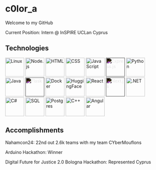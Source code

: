 # c0lor_a

Welcome to my GitHub

Current Position: Intern @ InSPIRE UCLan Cyprus

## Technologies

<p>
  <img src="https://cdn.jsdelivr.net/gh/devicons/devicon/icons/linux/linux-original.svg" alt="Linux" width="60" height="60"/>
  <img src="https://cdn.jsdelivr.net/gh/devicons/devicon/icons/nodejs/nodejs-original.svg" alt="Node.js" width="60" height="60"/>
  <img src="https://cdn.jsdelivr.net/gh/devicons/devicon/icons/html5/html5-original.svg" alt="HTML" width="60" height="60"/>
  <img src="https://cdn.jsdelivr.net/gh/devicons/devicon/icons/css3/css3-original.svg" alt="CSS" width="60" height="60"/>
  <img src="https://cdn.jsdelivr.net/gh/devicons/devicon/icons/javascript/javascript-original.svg" alt="JavaScript" width="60" height="60"/>
  <img src="https://cdn.jsdelivr.net/gh/devicons/devicon/icons/express/express-original-wordmark.svg" alt="Express.js" width="60" height="60" style="filter: invert(1);"/>
  <img src="https://cdn.jsdelivr.net/gh/devicons/devicon/icons/python/python-original.svg" alt="Python" width="60" height="60"/>
  <img src="https://cdn.jsdelivr.net/gh/devicons/devicon/icons/java/java-original.svg" alt="Java" width="60" height="60"/>
  <img src="https://cdn.jsdelivr.net/gh/devicons/devicon/icons/flask/flask-original.svg" alt="Flask" width="60" height="60" style="filter: invert(1);"/>
  <img src="https://cdn.jsdelivr.net/gh/devicons/devicon/icons/docker/docker-original.svg" alt="Docker" width="60" height="60"/>
  <img src="https://huggingface.co/front/assets/huggingface_logo-noborder.svg" alt="HuggingFace" width="60" height="60"/>
  <img src="https://cdn.jsdelivr.net/gh/devicons/devicon/icons/react/react-original.svg" alt="React" width="60" height="60" />
  <img src="https://cdn.jsdelivr.net/gh/devicons/devicon/icons/nextjs/nextjs-original.svg" alt="Next.js" width="60" height="60" style="filter: invert(1);" />
  <img src="https://cdn.jsdelivr.net/gh/devicons/devicon/icons/dot-net/dot-net-original.svg" alt=".NET" width="60" height="60" />
  <img src="https://cdn.jsdelivr.net/gh/devicons/devicon/icons/csharp/csharp-original.svg" alt="C#" width="60" height="60" />
  <img src="https://cdn.jsdelivr.net/gh/devicons/devicon/icons/microsoftsqlserver/microsoftsqlserver-plain.svg" alt="SQL" width="60" height="60" />
  <img src="https://cdn.jsdelivr.net/gh/devicons/devicon/icons/postgresql/postgresql-original.svg" alt="Postgres" width="60" height="60" />
  <img src="https://cdn.jsdelivr.net/gh/devicons/devicon/icons/cplusplus/cplusplus-original.svg" alt="C++" width="60" height="60" />
  <img src="https://angular.io/assets/images/logos/angular/angular.svg" alt="Angular" width="60" height="60" />

  


</p>


## Accomplishments

<p>
  Nahamcon24: 22nd out 2.6k teams with my team CYberMouflons 
</p>
<p>
  Arduino Hackathon: Winner
</p>
<p>
  Digital Future for Justice 2.0 Bologna Hackathon: Represented Cyprus
</p>


